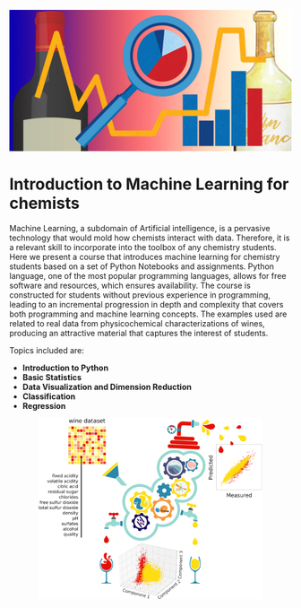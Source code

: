 <p align="center">
  <img src="https://github.com/ML4chemArg/Intro-to-Machine-Learning-in-Chemistry/blob/main/images/banner2.jpg" alt="banner"/>
</p>

# Introduction to Machine Learning for chemists

Machine Learning, a subdomain of Artificial intelligence, is a pervasive technology that would mold how chemists interact with data. Therefore, it is a relevant skill to incorporate into the toolbox of any chemistry students. Here we present a course that introduces machine learning for chemistry students based on a set of Python Notebooks and assignments. Python language, one of the most popular programming languages, allows for free software and resources, which ensures availability. The course is constructed for students without previous experience in programming, leading to an incremental progression in depth and complexity that covers both programming and machine learning concepts. The examples used are related to real data from physicochemical characterizations of wines, producing an attractive material that captures the interest of students.

Topics included are:
* **Introduction to Python**
* **Basic Statistics**
* **Data Visualization and Dimension Reduction**
* **Classification**
* **Regression**

<p align="center">
  <img src="https://github.com/ML4chemArg/Intro-to-Machine-Learning-in-Chemistry/blob/main/images/Fig1.png" alt="fig1" width="400"/>
</p>

